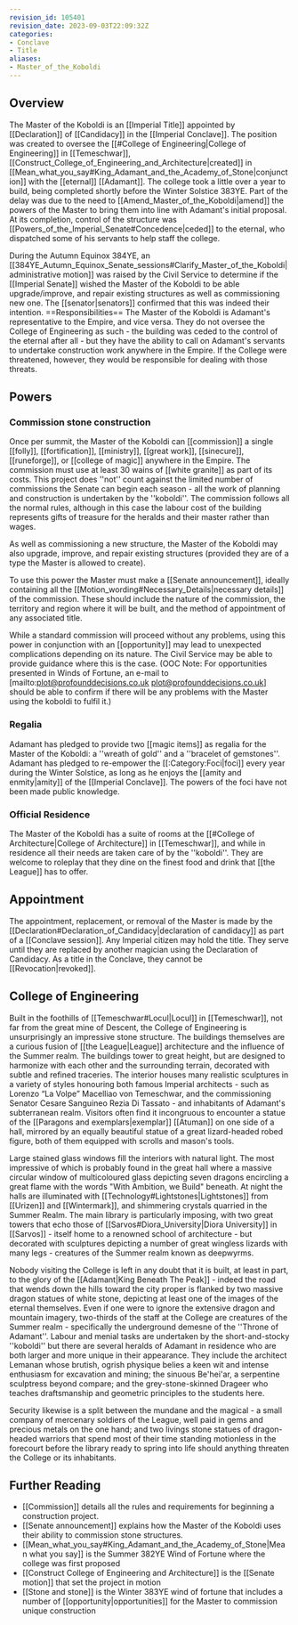 ```yaml
---
revision_id: 105401
revision_date: 2023-09-03T22:09:32Z
categories:
- Conclave
- Title
aliases:
- Master_of_the_Koboldi
---
```



## Overview
The Master of the Koboldi is an [[Imperial Title]] appointed by [[Declaration]] of [[Candidacy]] in the [[Imperial Conclave]]. The position was created to oversee the [[#College of Engineering|College of Engineering]] in [[Temeschwar]], [[Construct_College_of_Engineering_and_Architecture|created]] in [[Mean_what_you_say#King_Adamant_and_the_Academy_of_Stone|conjunction]] with the [[eternal]] [[Adamant]]. The college took a little over a year to build, being completed shortly before the Winter Solstice 383YE. Part of the delay was due to the need to [[Amend_Master_of_the_Koboldi|amend]] the powers of the Master to bring them into line with Adamant's initial proposal. At its completion, control of the structure was [[Powers_of_the_Imperial_Senate#Concedence|ceded]] to the eternal, who dispatched some of his servants to help staff the college.

During the Autumn Equinox 384YE, an [[384YE_Autumn_Equinox_Senate_sessions#Clarify_Master_of_the_Koboldi|administrative motion]] was raised by the Civil Service to determine if the [[Imperial Senate]] wished the Master of the Koboldi to be able upgrade/improve, and repair existing structures as well as commissioning new one. The [[senator|senators]] confirmed that this was indeed their intention. 
==Responsibilities== 
The Master of the Koboldi is Adamant's representative to the Empire, and vice versa. They do not oversee the College of Engineering as such - the building was ceded to the control of the eternal after all - but they have the ability to call on Adamant's servants to undertake construction work anywhere in the Empire. If the College were threatened, however, they would be responsible for dealing with those threats.

## Powers
### Commission stone construction
Once per summit, the Master of the Koboldi can [[commission]] a single [[folly]], [[fortification]], [[ministry]], [[great work]], [[sinecure]], [[runeforge]], or [[college of magic]] anywhere in the Empire. The commission must use at least 30 wains of [[white granite]] as part of its costs. This project does ''not'' count against the limited number of commissions the Senate can begin each season - all the work of planning and construction is undertaken by the ''koboldi''. The commission follows all the normal rules, although in this case the labour cost of the building represents gifts of treasure for the heralds and their master rather than wages.

As well as commissioning a new structure, the Master of the Koboldi may also upgrade, improve, and repair existing structures (provided they are of a type the Master is allowed to create).

To use this power the Master must make a [[Senate announcement]], ideally containing all the [[Motion_wording#Necessary_Details|necessary details]] of the commission. These should include the nature of the commission, the territory and region where it will be built, and the method of appointment of any associated title.

While a standard commission will proceed without any problems, using this power in conjunction with an [[opportunity]] may lead to unexpected complications depending on its nature. The Civil Service may be able to provide guidance where this is the case. (OOC Note: For opportunities presented in Winds of Fortune, an e-mail to [mailto:plot@profounddecisions.co.uk plot@profounddecisions.co.uk] should be able to confirm if there will be any problems with the Master using the koboldi to fulfil it.)
### Regalia
Adamant has pledged to provide two [[magic items]] as regalia for the Master of the Koboldi: a ''wreath of gold'' and a ''bracelet of gemstones''. Adamant has pledged to re-empower the [[:Category:Foci|foci]] every year during the Winter Solstice, as long as he enjoys the [[amity and enmity|amity]] of the [[Imperial Conclave]]. The powers of the foci have not been made public knowledge.

### Official Residence
The Master of the Koboldi has a suite of rooms at the [[#College of Architecture|College of Architecture]] in [[Temeschwar]], and while in residence all their needs are taken care of by the ''koboldi''. They are welcome to roleplay that they dine on the finest food and drink that [[the League]] has to offer.


## Appointment
The appointment, replacement, or removal of the Master is made by the [[Declaration#Declaration_of_Candidacy|declaration of candidacy]] as part of a [[Conclave session]]. Any Imperial citizen may hold the title. They serve until they are replaced by another magician using the Declaration of Candidacy. As a title in the Conclave, they cannot be [[Revocation|revoked]].

## College of Engineering
Built in the foothills of [[Temeschwar#Locul|Locul]] in [[Temeschwar]], not far from the great mine of Descent, the College of Engineering is unsurprisingly an impressive stone structure. The buildings themselves are a curious fusion of [[the League|League]] architecture and the influence of the Summer realm. The buildings tower to great height, but are designed to harmonize with each other and the surrounding terrain, decorated with subtle and refined traceries. The interior houses many realistic sculptures in a variety of styles honouring both famous Imperial architects - such as Lorenzo “La Volpe” Macelliao von Temeschwar, and the commissioning Senator Cesare Sanguineo Rezia Di Tassato - and inhabitants of Adamant's subterranean realm. Visitors often find it incongruous to encounter a statue of the [[Paragons and exemplars|exemplar]] [[Atuman]] on one side of a hall, mirrored by an equally beautiful statue of a great lizard-headed robed figure, both of them equipped with scrolls and mason's tools. 

Large stained glass windows fill the interiors with natural light. The most impressive of which is probably found in the great hall where a massive circular window of multicoloured glass depicting seven dragons encircling a great flame with the words "With Ambition, we Build" beneath. At night the halls are illuminated with [[Technology#Lightstones|Lightstones]] from [[Urizen]] and [[Wintermark]], and shimmering crystals quarried in the Summer Realm. The main library is particularly imposing, with two great towers that echo those of [[Sarvos#Diora_University|Diora University]] in [[Sarvos]] - itself home to a renowned school of architecture - but decorated with sculptures depicting a number of great wingless lizards with many legs - creatures of the Summer realm known as deepwyrms.

Nobody visiting the College is left in any doubt that it is built, at least in part, to the glory of the [[Adamant|King Beneath The Peak]] - indeed the road that wends down the hills toward the city proper is flanked by two massive dragon statues of white stone, depicting at least one of the images of the eternal themselves. Even if one were to ignore the extensive dragon and mountain imagery, two-thirds of the staff at the College are creatures of the Summer realm - specifically the underground demesne of the ''Throne of Adamant''. Labour and menial tasks are undertaken by the short-and-stocky ''koboldi'' but there are several heralds of Adamant in residence who are both larger and more unique in their appearance. They include the architect Lemanan whose brutish, ogrish physique belies a keen wit and intense enthusiasm for excavation and mining; the sinuous Be'hei'ar, a serpentine sculptress beyond compare; and the grey-stone-skinned Drageer who teaches draftsmanship and geometric principles to the students here.

Security likewise is a split between the mundane and the magical - a small company of mercenary soldiers of the League, well paid in gems and precious metals on the one hand; and two livings stone statues of dragon-headed warriors that spend most of their time standing motionless in the forecourt before the library ready to spring into life should anything threaten the College or its inhabitants.

## Further Reading
* [[Commission]] details all the rules and requirements for beginning a construction project.
* [[Senate announcement]] explains how the Master of the Koboldi uses their ability to commission stone structures.
* [[Mean_what_you_say#King_Adamant_and_the_Academy_of_Stone|Mean what you say]] is the Summer 382YE Wind of Fortune where the college was first proposed
* [[Construct College of Engineering and Architecture]] is the [[Senate motion]] that set the project in motion
* [[Stone and stone]] is the Winter 383YE wind of fortune that includes a number of [[opportunity|opportunities]] for the Master to commission unique construction

